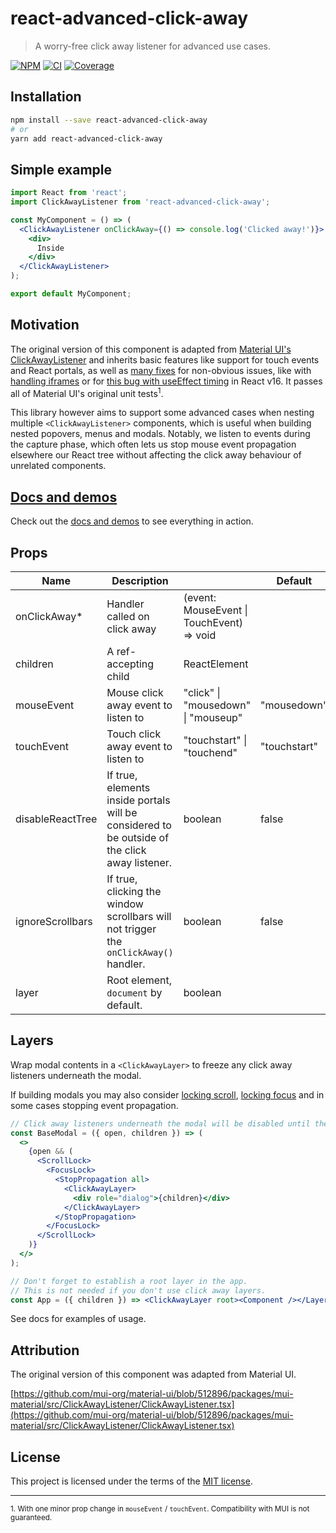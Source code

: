 # react-advanced-click-away

> A worry-free click away listener for advanced use cases.

[![NPM](https://img.shields.io/npm/v/react-advanced-click-away)](https://www.npmjs.com/package/react-advanced-click-away)
[![CI](https://img.shields.io/github/workflow/status/mbixby/react-advanced-click-away/CI)](https://github.com/mbixby/react-advanced-click-away/actions/workflows/ci.yml)
[![Coverage](https://img.shields.io/codecov/c/github/mbixby/react-advanced-click-away.svg)](https://codecov.io/gh/mbixby/react-advanced-click-away/branch/main)

## Installation

```sh
npm install --save react-advanced-click-away
# or
yarn add react-advanced-click-away
```

## Simple example

```jsx
import React from 'react';
import ClickAwayListener from 'react-advanced-click-away';

const MyComponent = () => (
  <ClickAwayListener onClickAway={() => console.log('Clicked away!')}>
    <div>
      Inside
    </div>
  </ClickAwayListener>
);

export default MyComponent;
```

## Motivation

The original version of this component is adapted from [Material UI's ClickAwayListener](https://mui.com/api/click-away-listener/) and inherits basic features like support for touch events and React portals, as well as [many fixes](https://github.com/mui/material-ui/issues?q=is%3Aissue+is%3Aclosed+clickawaylistener+) for non-obvious issues, like with [handling iframes](https://github.com/mui/material-ui/blob/51289697349/packages/mui-utils/src/ownerDocument.ts) or for [this bug with useEffect timing](https://github.com/mui/material-ui/pull/23315) in React v16. It passes all of Material UI's original unit tests<sup>1</sup>.

This library however aims to support some advanced cases when nesting multiple `<ClickAwayListener>` components, which is useful when building nested popovers, menus and modals. Notably, we listen to events during the capture phase, which often lets us stop mouse event propagation elsewhere our React tree without affecting the click away behaviour of unrelated components.

## [Docs and demos](https://mbixby.github.io/react-advanced-click-away)

Check out the [docs and demos](https://mbixby.github.io/react-advanced-click-away) to see everything in action.

## Props

| Name             | Description                                                                                   |         | Default |
|------------------|-----------------------------------------------------------------------------------------------|---------|---------|
| onClickAway*     | Handler called on click away                                                                  | (event: MouseEvent &#124; TouchEvent) => void     |
| children         | A ref-accepting child                                                                         | ReactElement                                      |
| mouseEvent       | Mouse click away event to listen to                                                           | "click" &#124; "mousedown" &#124; "mouseup" | "mousedown"  |
| touchEvent       | Touch click away event to listen to                                                            | "touchstart" &#124; "touchend"                | "touchstart" |
| disableReactTree | If true, elements inside portals will be considered to be outside of the click away listener. | boolean | false   |
| ignoreScrollbars | If true, clicking the window scrollbars will not trigger the `onClickAway()` handler.         | boolean | false   |
| layer            | Root element, `document` by default.                                                          | boolean |        |

## Layers

Wrap modal contents in a `<ClickAwayLayer>` to freeze any click away listeners underneath the modal.

If building modals you may also consider [locking scroll](https://github.com/theKashey/react-focus-lock), [locking focus](https://github.com/FL3NKEY/scroll-lock) and in some cases stopping event propagation.

```jsx
// Click away listeners underneath the modal will be disabled until the modal is unmounted.
const BaseModal = ({ open, children }) => (
  <>
    {open && (
      <ScrollLock>
        <FocusLock>
          <StopPropagation all>
            <ClickAwayLayer>
              <div role="dialog">{children}</div>
            </ClickAwayLayer>
          </StopPropagation>
        </FocusLock>
      </ScrollLock>
    )}
  </>
);

// Don't forget to establish a root layer in the app.
// This is not needed if you don't use click away layers.
const App = ({ children }) => <ClickAwayLayer root><Component /></Layer>
```

See docs for examples of usage.

## Attribution

The original version of this component was adapted from Material UI.

[https://github.com/mui-org/material-ui/blob/512896/packages/mui-material/src/ClickAwayListener/ClickAwayListener.tsx](https://github.com/mui-org/material-ui/blob/512896/packages/mui-material/src/ClickAwayListener/ClickAwayListener.tsx)

## License

This project is licensed under the terms of the
[MIT license](https://github.com/mbixby/react-advanced-click-away/blob/master/LICENSE).

-------

<sup>1. With one minor prop change in `mouseEvent` / `touchEvent`. Compatibility with MUI is not guaranteed.</sup>

